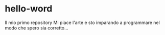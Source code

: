 # hello-word
Il mio primo repository
Mi piace l'arte e sto imparando a programmare nel modo che spero sia corretto...
